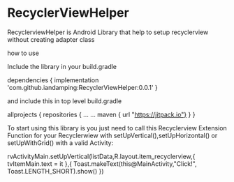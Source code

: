 # RecyclerViewHelper
RecyclerviewHelper is Android Library that help to setup recyclerview without creating adapter class

how to use

Include the library in your build.gradle

dependencies {
    implementation 'com.github.iandamping:RecyclerViewHelper:0.0.1'
}

and include this in top level build.gradle

allprojects {
    repositories {
       ...
       ...
        maven { url "https://jitpack.io"}
    }
}

To start using this library is you just need to call this Recyclerview Extension Function for your Recyclerwiew with 
setUpVertical(),setUpHorizontal() or setUpWithGrid() with a valid Activity:

rvActivityMain.setUpVertical(listData,R.layout.item_recyclerview,{
                tvItemMain.text = it
        },{
            Toast.makeText(this@MainActivity,"Click!", Toast.LENGTH_SHORT).show()
        })



